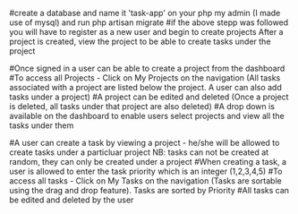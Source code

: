 <!-- Setting up locally -->
#create a database and name it 'task-app' on your php my admin (I made use of mysql) and run php artisan migrate
#if the above stepp was followed you will have to register as a new user and begin to create projects
After a project is created, view the project to be able to create tasks under the project

<!-- Projects -->
#Once signed in a user can be able to create a project from the dashboard
#To access all Projects - Click on My Projects on the navigation (All tasks associated with a project are listed below the project. A user can also add tasks under a project)
#A project can be edited and deleted (Once a project is deleted, all tasks under that project are also deleted)
#A drop down is available on the dashboard to enable users select projects and view all the tasks under them


<!-- Tasks -->
#A user can create a task by viewing a project - he/she will be allowed to create tasks under a particluar project
NB: tasks can not be created at random, they can only be created under a project
#When creating a task, a user is allowed to enter the task priority which is an integer (1,2,3,4,5)
#To access all tasks - Click on My Tasks on the navigation (Tasks are sortable using the drag and drop feature). Tasks are sorted by Priority
#All tasks can be edited and deleted by the user

<!-- Link -->


